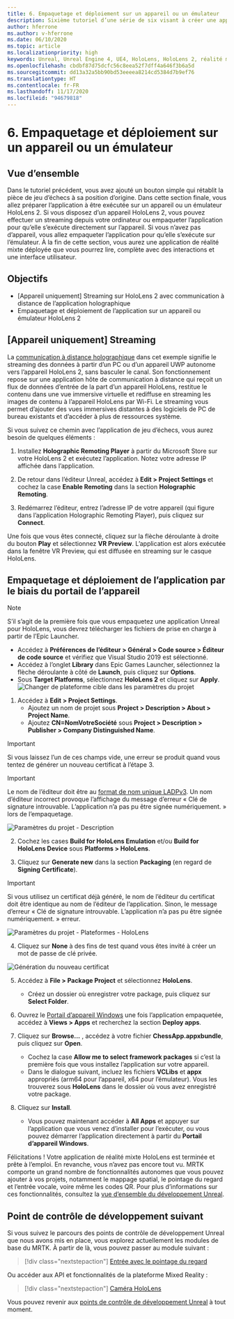 ```yaml
---
title: 6. Empaquetage et déploiement sur un appareil ou un émulateur
description: Sixième tutoriel d’une série de six visant à créer une application de jeu d’échecs simple avec Unreal Engine 4 et le plug-in Mixed Reality Toolkit UX Tools
author: hferrone
ms.author: v-hferrone
ms.date: 06/10/2020
ms.topic: article
ms.localizationpriority: high
keywords: Unreal, Unreal Engine 4, UE4, HoloLens, HoloLens 2, réalité mixte, tutoriel, bien démarrer, mrtk, uxt, UX Tools, documentation, casque de réalité mixte, casque windows mixed reality, casque de réalité virtuelle
ms.openlocfilehash: cbdbf87d75dcfc56c8eea52f7dff4a646f3b6a5d
ms.sourcegitcommit: dd13a32a5bb90bd53eeeea8214cd5384d7b9ef76
ms.translationtype: HT
ms.contentlocale: fr-FR
ms.lasthandoff: 11/17/2020
ms.locfileid: "94679818"
---
```

# <a name="6-packaging--deploying-to-device-or-emulator"></a>6. Empaquetage et déploiement sur un appareil ou un émulateur

## <a name="overview"></a>Vue d’ensemble

Dans le tutoriel précédent, vous avez ajouté un bouton simple qui rétablit la pièce de jeu d’échecs à sa position d’origine. Dans cette section finale, vous allez préparer l’application à être exécutée sur un appareil ou un émulateur HoloLens 2. Si vous disposez d’un appareil HoloLens 2, vous pouvez effectuer un streaming depuis votre ordinateur ou empaqueter l’application pour qu’elle s’exécute directement sur l’appareil. Si vous n’avez pas d’appareil, vous allez empaqueter l’application pour qu’elle s’exécute sur l’émulateur. À la fin de cette section, vous aurez une application de réalité mixte déployée que vous pourrez lire, complète avec des interactions et une interface utilisateur.

## <a name="objectives"></a>Objectifs

* [Appareil uniquement] Streaming sur HoloLens 2 avec communication à distance de l’application holographique
* Empaquetage et déploiement de l’application sur un appareil ou émulateur HoloLens 2

## <a name="device-only-streaming"></a>[Appareil uniquement] Streaming
La [communication à distance holographique](https://docs.microsoft.com/windows/mixed-reality/add-holographic-remoting) dans cet exemple signifie le streaming des données à partir d’un PC ou d’un appareil UWP autonome vers l’appareil HoloLens 2, sans basculer le canal. Son fonctionnement repose sur une application hôte de communication à distance qui reçoit un flux de données d’entrée de la part d’un appareil HoloLens, restitue le contenu dans une vue immersive virtuelle et rediffuse en streaming les images de contenu à l’appareil HoloLens par Wi-Fi. Le streaming vous permet d’ajouter des vues immersives distantes à des logiciels de PC de bureau existants et d’accéder à plus de ressources système.

Si vous suivez ce chemin avec l’application de jeu d’échecs, vous aurez besoin de quelques éléments :

1.  Installez **Holographic Remoting Player** à partir du Microsoft Store sur votre HoloLens 2 et exécutez l’application. Notez votre adresse IP affichée dans l’application.

2.  De retour dans l’éditeur Unreal, accédez à **Edit > Project Settings** et cochez la case **Enable Remoting** dans la section **Holographic Remoting**.

3.  Redémarrez l’éditeur, entrez l’adresse IP de votre appareil (qui figure dans l’application Holographic Remoting Player), puis cliquez sur **Connect**.

Une fois que vous êtes connecté, cliquez sur la flèche déroulante à droite du bouton **Play** et sélectionnez **VR Preview**. L’application est alors exécutée dans la fenêtre VR Preview, qui est diffusée en streaming sur le casque HoloLens.

## <a name="packaging-and-deploying-the-app-via-device-portal"></a>Empaquetage et déploiement de l’application par le biais du portail de l’appareil

>[!NOTE]
>S’il s’agit de la première fois que vous empaquetez une application Unreal pour HoloLens, vous devrez télécharger les fichiers de prise en charge à partir de l’Epic Launcher.
>- Accédez à **Préférences de l’éditeur > Général > Code source > Éditeur de code source** et vérifiez que Visual Studio 2019 est sélectionné.
>- Accédez à l’onglet **Library** dans Epic Games Launcher, sélectionnez la flèche déroulante à côté de **Launch**, puis cliquez sur **Options**.
>- Sous **Target Platforms**, sélectionnez **HoloLens 2** et cliquez sur **Apply**.
>![Changer de plateforme cible dans les paramètres du projet](images/unreal-uxt/6-installationoptions.PNG)

1.  Accédez à **Edit > Project Settings**.
    * Ajoutez un nom de projet sous **Project > Description > About > Project Name**.
    * Ajoutez **CN=NomVotreSociété** sous **Project > Description > Publisher > Company Distinguished Name**.

> [!IMPORTANT]
> Si vous laissez l’un de ces champs vide, une erreur se produit quand vous tentez de générer un nouveau certificat à l’étape 3.

> [!IMPORTANT]
> Le nom de l’éditeur doit être au [format de nom unique LADPv3](https://www.ietf.org/rfc/rfc2253.txt). Un nom d’éditeur incorrect provoque l’affichage du message d’erreur « Clé de signature introuvable. L’application n’a pas pu être signée numériquement. » lors de l’empaquetage.

![Paramètres du projet - Description](images/unreal-uxt/6-cn.PNG)

2.  Cochez les cases **Build for HoloLens Emulation** et/ou **Build for HoloLens Device** sous **Platforms > HoloLens**.

3.  Cliquez sur **Generate new** dans la section **Packaging** (en regard de **Signing Certificate**).

> [!IMPORTANT]
> Si vous utilisez un certificat déjà généré, le nom de l’éditeur du certificat doit être identique au nom de l’éditeur de l’application. Sinon, le message d’erreur « Clé de signature introuvable. L’application n’a pas pu être signée numériquement. » erreur.

![Paramètres du projet - Plateformes - HoloLens](images/unreal-uxt/6-packaging.PNG)

4. Cliquez sur **None** à des fins de test quand vous êtes invité à créer un mot de passe de clé privée.

![Génération du nouveau certificat](images/unreal-uxt/6-private-key-testing.png)

5. Accédez à **File > Package Project** et sélectionnez **HoloLens**.
    * Créez un dossier où enregistrer votre package, puis cliquez sur **Select Folder**.

6.  Ouvrez le [Portail d’appareil Windows](https://docs.microsoft.com/windows/mixed-reality/using-the-windows-device-portal) une fois l’application empaquetée, accédez à **Views > Apps** et recherchez la section **Deploy apps**.

7.  Cliquez sur **Browse...** , accédez à votre fichier **ChessApp.appxbundle**, puis cliquez sur **Open**.

    * Cochez la case **Allow me to select framework packages** si c’est la première fois que vous installez l’application sur votre appareil.
    * Dans le dialogue suivant, incluez les fichiers **VCLibs** et **appx** appropriés (arm64 pour l’appareil, x64 pour l’émulateur). Vous les trouverez sous **HoloLens** dans le dossier où vous avez enregistré votre package.

8.  Cliquez sur **Install**.
    * Vous pouvez maintenant accéder à **All Apps** et appuyer sur l’application que vous venez d’installer pour l’exécuter, ou vous pouvez démarrer l’application directement à partir du **Portail d’appareil Windows**. 

Félicitations ! Votre application de réalité mixte HoloLens est terminée et prête à l’emploi. En revanche, vous n’avez pas encore tout vu. MRTK comporte un grand nombre de fonctionnalités autonomes que vous pouvez ajouter à vos projets, notamment le mappage spatial, le pointage du regard et l’entrée vocale, voire même les codes QR. Pour plus d’informations sur ces fonctionnalités, consultez la [vue d’ensemble du développement Unreal](https://docs.microsoft.com/windows/mixed-reality/unreal-development-overview).

## <a name="next-development-checkpoint"></a>Point de contrôle de développement suivant

Si vous suivez le parcours des points de contrôle de développement Unreal que nous avons mis en place, vous explorez actuellement les modules de base du MRTK. À partir de là, vous pouvez passer au module suivant :

> [!div class="nextstepaction"]
> [Entrée avec le pointage du regard](../unreal-gaze-input.md)

Ou accéder aux API et fonctionnalités de la plateforme Mixed Reality :

> [!div class="nextstepaction"]
> [Caméra HoloLens](../unreal-hololens-camera.md)

Vous pouvez revenir aux [points de contrôle de développement Unreal](../unreal-development-overview.md#2-core-building-blocks) à tout moment.
